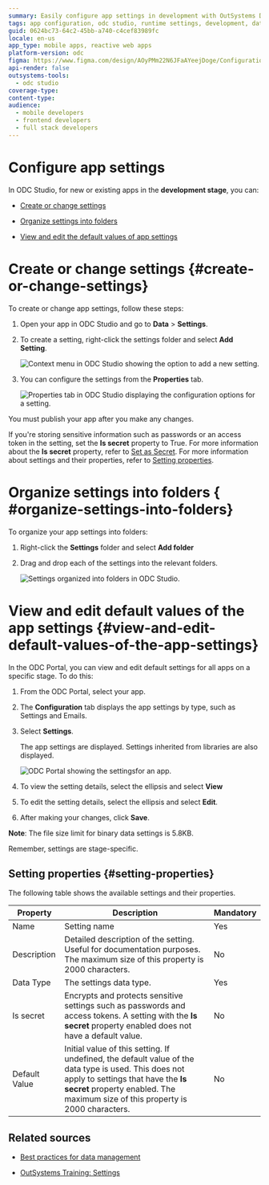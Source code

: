 ```yaml
---
summary: Easily configure app settings in development with OutSystems Developer Cloud (ODC), including creating settings, organizing folders, and editing runtime values.
tags: app configuration, odc studio, runtime settings, development, data management
guid: 0624bc73-64c2-45bb-a740-c4cef83989fc
locale: en-us
app_type: mobile apps, reactive web apps
platform-version: odc
figma: https://www.figma.com/design/AOyPMm22N6JFaAYeejDoge/Configuration-management?node-id=3763-113
api-render: false
outsystems-tools:
  - odc studio
coverage-type:
content-type:
audience:
  - mobile developers
  - frontend developers
  - full stack developers
---
```

# Configure app settings

In ODC Studio, for new or existing apps in the **development stage**, you can:

* [Create or change settings](#create-or-change-settings)

* [Organize settings into folders](#organize-settings-into-folders)

* [View and edit the default values of app settings](#view-and-edit-default-values-of-the-app-settings)

# Create or change settings {#create-or-change-settings}

To create or change app settings, follow these steps:

1. Open your app in ODC Studio and go to **Data** > **Settings**.

1. To create a setting, right-click the settings folder and select **Add Setting**.

    ![Context menu in ODC Studio showing the option to add a new setting.](images/add-setting-odcs.png "Add Setting in ODC Studio")

1. You can configure the settings from the **Properties** tab.

    ![Properties tab in ODC Studio displaying the configuration options for a setting.](images/setting-property-odcs.png "Setting Properties in ODC Studio")

You must publish your app after you make any changes.

If you're storing sensitive information such as passwords or an access token in the setting, set the **Is secret** property to True. For more information about the **Is secret** property, refer to [Set as Secret](../security/set-as-secret.md). For more information about settings and their properties, refer to [Setting properties](#setting-properties).

# Organize settings into folders { #organize-settings-into-folders}

To organize your app settings into folders:

1. Right-click the **Settings** folder and select **Add folder**

1. Drag and drop each of the settings into the relevant folders.

    ![Settings organized into folders in ODC Studio.](images/setting-folder-odcs.png "Organize Settings into Folders")

# View and edit default values of the app settings {#view-and-edit-default-values-of-the-app-settings}

In the ODC Portal, you can view and edit default settings for all apps on a specific stage. To do this:

1. From the ODC Portal, select your app.

1. The **Configuration** tab displays the app settings by type, such as Settings and Emails.

1. Select **Settings**.

    The app settings are displayed. Settings inherited from libraries are also displayed.

    ![ODC Portal showing the settingsfor an app.](images/app-settings-pl.png "App Settings in ODC Portal")

1. To view the setting details, select the ellipsis and select **View**

1. To edit the setting details, select the ellipsis and select **Edit**.

1. After making your changes, click **Save**.

**Note**: The file size limit for binary data settings is 5.8KB.

<div class="info" markdown="1">

Remember, settings are stage-specific.

</div>

## Setting properties {#setting-properties}

The following table shows the available settings and their properties.

| Property| Description|Mandatory|
|---|---|---|
| Name | Setting name | Yes |
| Description | Detailed description of the setting. Useful for documentation purposes. The maximum size of this property is 2000 characters. | No |
| Data Type | The settings data type.|Yes|
| Is secret | Encrypts and protects sensitive settings such as passwords and access tokens. A setting with the **Is secret** property enabled does not have a default value. |No|
| Default Value | Initial value of this setting. If undefined, the default value of the data type is used. This does not apply to settings that have the **Is secret** property enabled. The maximum size of this property is 2000 characters.|No|

## Related sources

* [Best practices for data management](../building-apps/data/data-best-practices/intro.md)

* [OutSystems Training: Settings](https://learn.outsystems.com/training/journeys/settings-370)
